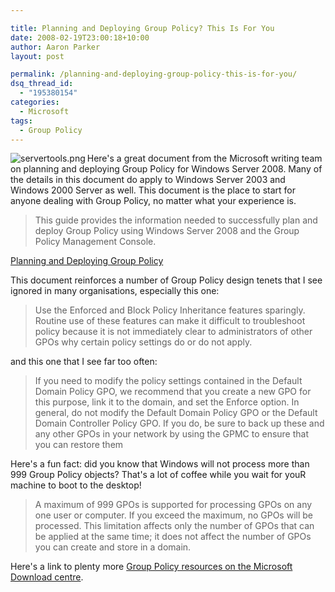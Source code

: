 ```yaml
---

title: Planning and Deploying Group Policy? This Is For You
date: 2008-02-19T23:00:18+10:00
author: Aaron Parker
layout: post

permalink: /planning-and-deploying-group-policy-this-is-for-you/
dsq_thread_id:
  - "195380154"
categories:
  - Microsoft
tags:
  - Group Policy
---
```

<img src="{{site.baseurl}}/media/2008/02/servertools.png" alt="servertools.png" align="left" border="0" />Here's a great document from the Microsoft writing team on planning and deploying Group Policy for Windows Server 2008. Many of the details in this document do apply to Windows Server 2003 and Windows 2000 Server as well. This document is the place to start for anyone dealing with Group Policy, no matter what your experience is.

> This guide provides the information needed to successfully plan and deploy Group Policy using Windows Server 2008 and the Group Policy Management Console.

<p class="download">
  <a href="http://www.microsoft.com/downloads/details.aspx?FamilyID=73d96068-0aea-450a-861b-e2c5413b0485&DisplayLang=en">Planning and Deploying Group Policy</a>
</p>

This document reinforces a number of Group Policy design tenets that I see ignored in many organisations, especially this one:

> Use the Enforced and Block Policy Inheritance features sparingly. Routine use of these features can make it difficult to troubleshoot policy because it is not immediately clear to administrators of other GPOs why certain policy settings do or do not apply.

and this one that I see far too often:

> If you need to modify the policy settings contained in the Default Domain Policy GPO, we recommend that you create a new GPO for this purpose, link it to the domain, and set the Enforce option. In general, do not modify the Default Domain Policy GPO or the Default Domain Controller Policy GPO. If you do, be sure to back up these and any other GPOs in your network by using the GPMC to ensure that you can restore them

Here's a fun fact: did you know that Windows will not process more than 999 Group Policy objects? That's a lot of coffee while you wait for youR machine to boot to the desktop!

> A maximum of 999 GPOs is supported for processing GPOs on any one user or computer. If you exceed the maximum, no GPOs will be processed. This limitation affects only the number of GPOs that can be applied at the same time; it does not affect the number of GPOs you can create and store in a domain.

Here's a link to plenty more [Group Policy resources on the Microsoft Download centre](http://www.microsoft.com/downloads/results.aspx?DisplayLang=en&nr=20&freetext=group+policy&sortCriteria=date).